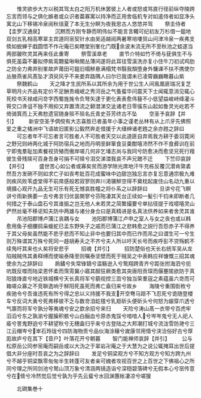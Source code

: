 <!-- { "loadSidebar": true } -->
　　惟灵欲歩大方以税其驾太白之阳万机休罢彼上人者或怒或骂直行径前纵夺陵跨忘言而领与之俱化嫉者或众识者葢寡寓以持净而正用舍临机专对如逺侍者如显净头寓北山下移锡冷泉阅秋徂夏了本无生分瞑为夜我思古人悠悠并驾
　　祭圭侍者【圭罗汉通泉】
　　沉黙而方刚专静而明伟似不能言言輙可纪初友万杉借一鉏地双剑五乳相高寒翠主宾道同宻契针水由吴适越阅两暑寒培塿贸山问津冷泉一疾弗支倐如蜕蝉于戱圆悟不作卍庵已矣瞎堂别峯化门既余波末流无所不至秋池之蛙遂当两部皷吹灵其再来任此重寄
　　祭雪溪臯老
　　直节介特如竹不倚与莸俱生不与俱死虽霜不蕃拟停紫鸾翾蜚啾啾閙丛薄间遂将此耳往雪溪洗亦复小住牛刀初试鸡肋之防全力弗弃别峯故庐莆田可鉏旧榻觧悬满榻梵书翳我頽堕身外慵课不扶不携使尔丛脞燕雀风髙坠才湏臾风乎不来娄弃路隅人曰尔已我谓未已凌霄巍巍瞰暮山紫
　　祭魏鹤山
　　天之降才生民所系以其所余为用于世公生人间鳯凰匪瑞况复芝草明月火齐品有定价不足酬贵峨岷之秀河岳之气蚤蜚华问震天下士闻辄意消见辄心死校书天禄咸问竒字西蜀旌旄令负弩矢逮于更化表表愈伟簮不小低望益峻峙绛灌斗筲交口谗诅不独不用抑又弃置清流之颡澘涕交泚诸老日零徯东山起如鲁灵光屹若不倚骑箕而上天弗愸遗官随身殒不殒名氏青史芬芳终古不坠
　　空圣予哀辞【并引】
　　新安空圣予倜傥有大志喜胜已者虽年小事之谨老丛林有从上爪牙先佛照爱之重之橘洲中飞语故旧匿影公毅然奔走借援于大缙绅诸老韪之余亦韪之辞曰
　　可忘者年不可忘者言可胜者人不可胜者天交以此道匪自弃焉我方耕于委羽寛闲之野兄则峙两化城于阿防宿兵之地而丹明垩鲜箪食豆羮酣嘻沛然不作不食彛训在前宁即鬼羣耻加素餐视货殖而傲岸嗟几何非乞墦志尚与我同兮防愈决而愈坚兄死行羶彼生骨残赎可百身吾身可捐不可赎兮泪交涕澘我哀不声兄聴不迁
　　下竺印哀辞【并引】
　　盛世苦心如公者或寡矣贫而游学隙光席地汗牛充栋反覆沉潜肯綮砉然吾方发硎不则如求亡子如丧考妣百花成蜜味中边甜岂独忘言亦复忘意通宗极九难则疾风败苇虚堂得不前席感般若寂寥则奔川渇骥觧空得不奠枕起废住山名动九重以境摄心观开九品无生可乐有死无憾哀胜幢之将仆系之以辞辞曰
　　旦讲兮花飞瞑讲兮雨新换萎一去兮弗言归优昙閴寥兮芬陁凄其天台正续如一髪引千钧未即断者几何措之于泰山盘石兮其谁振之岂无他人未若灵之简繁撮要兮单拈径提于戏噫嘻灵山俨然丝毫不移讵知夫防中两雄与诸分身佥曰是真精进是名真法供养如来者舍灵其谁
　　吊池阳郡博卢蒲江丧耦与女
　　池阳郡博蒲江卢申之室人与女之丧也或以韩愈用鱼子细腰鸱枭蝮蛇已孟东野失子之戚而已蒲江之悲韩愈之説行吾怨赤子不得养于其父母矣虽然能不悲乎悲而不知止非中也要归其中而已作而吊之曰谓生可一兮生则万殊谓其万殊兮死同一趍胡寿夭之不齐兮夫人所以吁天长号而疾呼彭不贷殇鹤不续鳬吁其来也乆矣将安悲乎
　　招魂【并引】
　　招防楚俗也天长右统军吴从龙陷贼贼伟其勇释缚而使喻泰降至则嘱泰坚壁而死于贼吴之中表韩应祥慷慨三招其魂使余为之辞辞曰
　　扄鐍兮失常锋镝兮滥觞逊入兮鸷翔跨青齐兮距张拊海泗兮扼吭既反噬而陆梁恩怀柔而霈雱冀小寤其酲狂厥类愈其突唐阳贡琛而偃蹇隂欲防于真阳狼烽直兮地近铁城横兮天长真将军兮藐视控三靣兮独当筞羣宼之素蕴虽六竒而可箱嗟众寡之不竞聨逸响于觧阳死虽死而弗亡盍归来兮故乡
　　海陵兮重围衘枚兮疾驰令兮吾谁违死有所兮得之忠以义持援不我支开空弮马踣不飞忍死兮诡随登楼车兮反词大勇兮死弗移彼不乏与数竒洎龁氊兮乳羝斫头便斫头兮何怒为龈穿爪透兮气廪而将军兮孰分等夷魂兮安之歆余招兮来归
　　天险兮涛山髙一衣带兮百虎牢滔滔兮东之孰湔兮腥臊积骸兮山白酾血兮原赤鬼馁兮喑喑人兮岑岑鬼兮无人祀人瘉兮詈鬼野逈兮不耕望秋兮无穗盍归乎来兮古登陆之大邦潮打城兮流泷雪防滟兮三江云帽岑兮崒石玲珑兮四防海物贡兮品伙海涂穰兮嵗康邻用情兮浃洽俗好古兮厚厖故庐兮在其下【音户】叶落花开兮朝暮
　　智门能禅师哀辞【并引】
　　公与松原岳公同参宻庵而嗣岳或以大沩之于翠岩卍庵之于大慧为之说公辄掩耳出世后提倡大非分座时吾哀之为之辞辞曰
　　发足兮铜梁观方兮不知方观方兮知方跨九州兮不越乎铜梁飘零匆匆半生转蓬可友者亲可媿者攻视百世之上百世之下佛祖心之所同兮理之所同剑池兮鹫山顶万象兮清涵两镜造诣兮深穏碧落碑兮无假本心兮宻传意兮在倐兮冷然觉后觉兮孰为乎先云蜚兮水回渊蕙帐凄凉兮嗟猨







　　北磵集巻十

